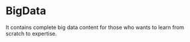 # BigData
It contains complete big data content for those who wants to learn from scratch to expertise. 
